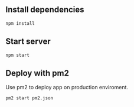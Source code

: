 
## Install dependencies

```
npm install
```

## Start server

```
npm start
```

## Deploy with pm2

Use pm2 to deploy app on production enviroment.

```
pm2 start pm2.json
```